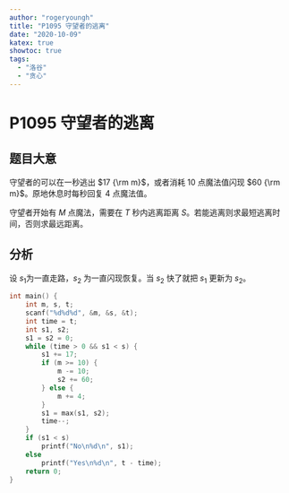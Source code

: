 ```yaml
---
author: "rogeryoungh"
title: "P1095 守望者的逃离"
date: "2020-10-09"
katex: true
showtoc: true
tags: 
  - "洛谷"
  - "贪心"
---
```


# P1095 守望者的逃离

## 题目大意

守望者的可以在一秒逃出 $17 {\rm m}$，或者消耗 $10$ 点魔法值闪现 $60 {\rm m}$。原地休息时每秒回复 $4$ 点魔法值。

守望者开始有 $M$ 点魔法，需要在 $T$ 秒内逃离距离 $S$。若能逃离则求最短逃离时间，否则求最远距离。

## 分析

设 $s_1$为一直走路，$s_2$ 为一直闪现恢复。当 $s_2$ 快了就把 $s_1$ 更新为 $s_2$。

```cpp
int main() {
    int m, s, t;
    scanf("%d%d%d", &m, &s, &t);
    int time = t;
    int s1, s2;
    s1 = s2 = 0;
    while (time > 0 && s1 < s) {
        s1 += 17;
        if (m >= 10) {
            m -= 10;
            s2 += 60;
        } else {
            m += 4;
        }
        s1 = max(s1, s2);
        time--;
    }
    if (s1 < s)
        printf("No\n%d\n", s1);
    else
        printf("Yes\n%d\n", t - time);
    return 0;
}
```
